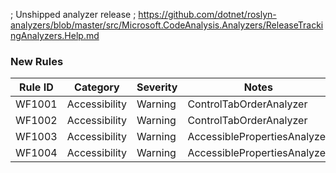 ﻿; Unshipped analyzer release
; https://github.com/dotnet/roslyn-analyzers/blob/master/src/Microsoft.CodeAnalysis.Analyzers/ReleaseTrackingAnalyzers.Help.md

### New Rules
Rule ID | Category | Severity | Notes
--------|----------|----------|-------
WF1001 | Accessibility | Warning | ControlTabOrderAnalyzer
WF1002 | Accessibility | Warning | ControlTabOrderAnalyzer
WF1003 | Accessibility | Warning | AccessiblePropertiesAnalyzer
WF1004 | Accessibility | Warning | AccessiblePropertiesAnalyzer